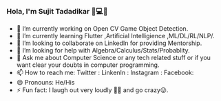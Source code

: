 ### Hola, I'm Sujit Tadadikar 👨💻👋

- 🔭 I’m currently working on  Open CV Game Object Detection.
- 🌱 I’m currently learning Flutter ,Artificial Intelligience ,ML/DL/RL/NLP/. 
- 👯 I’m looking to collaborate on LinkedIn for providing Mentorship.
- 🤔 I’m looking for help with Algebra/Calculus/Stats/Probablity.
- 💬 Ask me about Computer Science or any tech related stuff or if you want clear your doubts in computer programming.
- 📫 How to reach me: Twitter :   LinkenIn :  Instagram : Facebook: 
- 😄 Pronouns: He/His
- ⚡ Fun fact: I laugh out very loudly 🤣😂 and go crazy😜.

